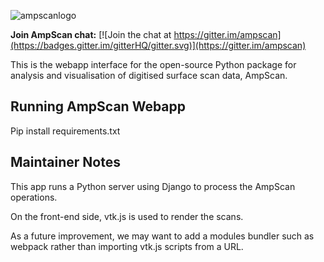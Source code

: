 ![ampscanlogo](https://github.com/abel-research/ampscan/blob/master/docs/ampscan_header.svg)

**Join AmpScan chat:** [![Join the chat at https://gitter.im/ampscan](https://badges.gitter.im/gitterHQ/gitter.svg)](https://gitter.im/ampscan)

This is the webapp interface for the open-source Python package for analysis and visualisation of digitised surface scan data, AmpScan. 

Running AmpScan Webapp
-------------------

Pip install requirements.txt

Maintainer Notes
----------------

This app runs a Python server using Django to process the AmpScan operations.

On the front-end side, vtk.js is used to render the scans.

As a future improvement, we may want to add a modules bundler such as webpack rather than importing vtk.js scripts from a URL.
